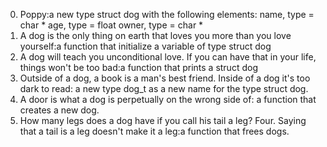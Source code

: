 0. Poppy:a new type struct dog with the following elements:
name, type = char *
age, type = float
owner, type = char *
1. A dog is the only thing on earth that loves you more than you love yourself:a function that initialize a variable of type struct dog
2. A dog will teach you unconditional love. If you can have that in your life, things won't be too bad:a function that prints a struct dog
3. Outside of a dog, a book is a man's best friend. Inside of a dog it's too dark to read: a new type dog_t as a new name for the type struct dog.
4. A door is what a dog is perpetually on the wrong side of: a function that creates a new dog.
5. How many legs does a dog have if you call his tail a leg? Four. Saying that a tail is a leg doesn't make it a leg:a function that frees dogs.
